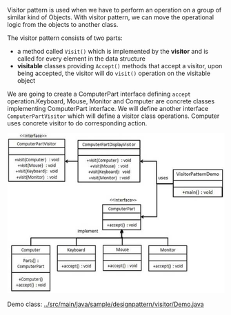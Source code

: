 
Visitor pattern is used when we have to perform an operation on a group of similar kind of Objects. With visitor pattern, we can move the operational logic from the objects to another class.

The visitor pattern consists of two parts:
- a method called `Visit()` which is implemented by the **visitor** and is called for every element in the data structure
- **visitable** classes providing `Accept()` methods that accept a visitor, upon being accepted, the visitor will do `visit()` operation on the visitable object


We are going to create a ComputerPart interface defining `accept` operation.Keyboard, Mouse, Monitor and Computer are concrete classes implementing ComputerPart interface. We will define another interface `ComputerPartVisitor` which will define a visitor class operations. Computer uses concrete visitor to do corresponding action.

![pattern diagram](./images/visitor_pattern_uml_diagram.jpg)

Demo class:
[../src/main/java/sample/designpattern/visitor/Demo.java](../src/main/java/sample/designpattern/visitor/Demo.java)


